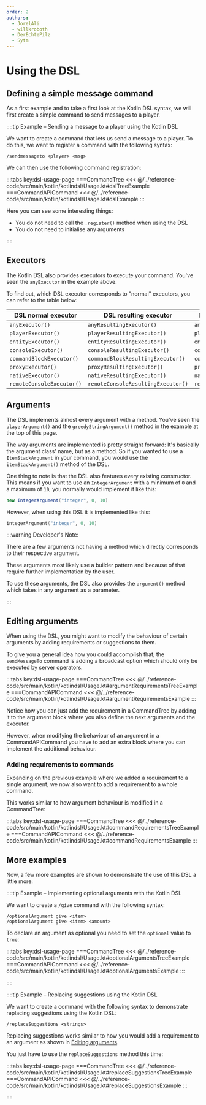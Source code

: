 ```yaml
---
order: 2
authors:
  - JorelAli
  - willkroboth
  - DerEchtePilz
  - Sytm
---
```


# Using the DSL

## Defining a simple message command

As a first example and to take a first look at the Kotlin DSL syntax, we will first create a simple command to send messages to a player.

::::tip Example – Sending a message to a player using the Kotlin DSL

We want to create a command that lets us send a message to a player. To do this, we want to register a command with the following syntax:

```mccmd
/sendmessageto <player> <msg>
```

We can then use the following command registration:

:::tabs key:dsl-usage-page
===CommandTree
<<< @/../reference-code/src/main/kotlin/kotlindsl/Usage.kt#dslTreeExample
===CommandAPICommand
<<< @/../reference-code/src/main/kotlin/kotlindsl/Usage.kt#dslExample
:::


Here you can see some interesting things:

- You do not need to call the `.register()` method when using the DSL
- You do not need to initialise any arguments

::::

## Executors

The Kotlin DSL also provides executors to execute your command. You've seen the `anyExecutor` in the example above.

To find out, which DSL executor corresponds to "normal" executors, you can refer to the table below:

| DSL normal executor       | DSL resulting executor             | DSL normal execution info      | DSL resulting execution info            | "normal" Executor         |
|---------------------------|------------------------------------|--------------------------------|-----------------------------------------|---------------------------|
| `anyExecutor()`           | `anyResultingExecutor()`           | `anyExecutionInfo()`           | `anyResultingExecutionInfo`             | `executes()`              |
| `playerExecutor()`        | `playerResultingExecutor()`        | `playerExecutionInfo()`        | `playerResultingExecutionInfo()`        | `executesPlayer()`        |
| `entityExecutor()`        | `entityResultingExecutor()`        | `entityExecutionInfo()`        | `entityResultingExecutionInfo()`        | `executesEntity()`        |
| `consoleExecutor()`       | `consoleResultingExecutor()`       | `consoleExecutionInfo()`       | `consoleResultingExecutionInfo()`       | `executesConsole()`       |
| `commandBlockExecutor()`  | `commandBlockResultingExecutor()`  | `commandBlockExecutionInfo()`  | `commandBlockResultingExecutionInfo()`  | `executesCommandBlock()`  |
| `proxyExecutor()`         | `proxyResultingExecutor()`         | `proxyExecutionInfo()`         | `proxyResultingExecutionInfo()`         | `executesProxy()`         |
| `nativeExecutor()`        | `nativeResultingExecutor()`        | `nativeExecutionInfo()`        | `nativeResultingExecutionInfo()`        | `executesNative()`        |
| `remoteConsoleExecutor()` | `remoteConsoleResultingExecutor()` | `remoteConsoleExecutionInfo()` | `remoteConsoleResultingExecutionInfo()` | `executesRemoteConsole()` |

## Arguments

The DSL implements almost every argument with a method. You've seen the `playerArgument()` and the `greedyStringArgument()` method in the example at the top of this page.

The way arguments are implemented is pretty straight forward: It's basically the argument class' name, but as a method. So if you wanted to use a `ItemStackArgument` in your command, you would use the `itemStackArgument()` method of the DSL.

One thing to note is that the DSL also features every existing constructor. This means if you want to use an `IntegerArgument` with a minimum of `0` and a maximum of `10`, you normally would implement it like this:

```java
new IntegerArgument("integer", 0, 10)
```

However, when using this DSL it is implemented like this:

```kotlin
integerArgument("integer", 0, 10)
```

:::warning Developer's Note:

There are a few arguments not having a method which directly corresponds to their respective argument.

These arguments most likely use a builder pattern and because of that require further implementation by the user.

To use these arguments, the DSL also provides the `argument()` method which takes in any argument as a parameter.

:::

## Editing arguments

When using the DSL, you might want to modify the behaviour of certain arguments by adding requirements or suggestions to them.

To give you a general idea how you could accomplish that, the `sendMessageTo` command is adding a broadcast option which should only be executed by server operators.

:::tabs key:dsl-usage-page
===CommandTree
<<< @/../reference-code/src/main/kotlin/kotlindsl/Usage.kt#argumentRequirementsTreeExample
===CommandAPICommand
<<< @/../reference-code/src/main/kotlin/kotlindsl/Usage.kt#argumentRequirementsExample
:::

Notice how you can just add the requirement in a CommandTree by adding it to the argument block where you also define the next arguments and the executor.

However, when modifying the behaviour of an argument in a CommandAPICommand you have to add an extra block where you can implement the additional behaviour.

### Adding requirements to commands

Expanding on the previous example where we added a requirement to a single argument, we now also want to add a requirement to a whole command.

This works similar to how argument behaviour is modified in a CommandTree:

:::tabs key:dsl-usage-page
===CommandTree
<<< @/../reference-code/src/main/kotlin/kotlindsl/Usage.kt#commandRequirementsTreeExample
===CommandAPICommand
<<< @/../reference-code/src/main/kotlin/kotlindsl/Usage.kt#commandRequirementsExample
:::

## More examples

Now, a few more examples are shown to demonstrate the use of this DSL a little more:

::::tip Example – Implementing optional arguments with the Kotlin DSL

We want to create a `/give` command with the following syntax:

```mccmd
/optionalArgument give <item>
/optionalArgument give <item> <amount>
```

To declare an argument as optional you need to set the `optional` value to `true`:

:::tabs key:dsl-usage-page
===CommandTree
<<< @/../reference-code/src/main/kotlin/kotlindsl/Usage.kt#optionalArgumentsTreeExample
===CommandAPICommand
<<< @/../reference-code/src/main/kotlin/kotlindsl/Usage.kt#optionalArgumentsExample
:::

::::

::::tip Example – Replacing suggestions using the Kotlin DSL

We want to create a command with the following syntax to demonstrate replacing suggestions using the Kotlin DSL:

```mccmd
/replaceSuggestions <strings>
```

Replacing suggestions works similar to how you would add a requirement to an argument as shown in [Editing arguments](#editing-arguments).

You just have to use the `replaceSuggestions` method this time:

:::tabs key:dsl-usage-page
===CommandTree
<<< @/../reference-code/src/main/kotlin/kotlindsl/Usage.kt#replaceSuggestionsTreeExample
===CommandAPICommand
<<< @/../reference-code/src/main/kotlin/kotlindsl/Usage.kt#replaceSuggestionsExample
:::

::::
